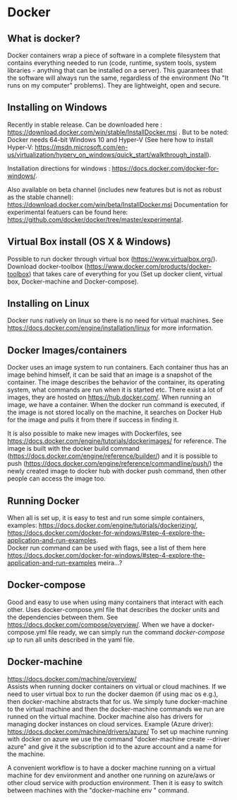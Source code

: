 # Docker #

## What is docker?

Docker containers wrap a piece of software in a complete filesystem that contains everything needed to run (code, runtime, system tools, system libraries - anything that can be installed on a server). This guarantees that the software will always run the same, regardless of the environment (No "It runs on my computer" problems). They are lightweight, open and secure.

## Installing on Windows

Recently in stable release. Can be downloaded here : https://download.docker.com/win/stable/InstallDocker.msi . But to be noted: Docker needs 64-bit Windows 10 and Hyper-V (See here how to install Hyper-V:  https://msdn.microsoft.com/en-us/virtualization/hyperv_on_windows/quick_start/walkthrough_install).

Installation directions for windows : https://docs.docker.com/docker-for-windows/.

Also available on beta channel (includes new features but is not as robust as the stable channel): https://download.docker.com/win/beta/InstallDocker.msi
Documentation for experimental featuers can be found here: https://github.com/docker/docker/tree/master/experimental.

## Virtual Box install (OS X & Windows)
Possible to run docker through virtual box (https://www.virtualbox.org/). Download docker-toolbox (https://www.docker.com/products/docker-toolbox) that takes care of everything for you (Set up docker client, virtual box, Docker-machine and Docker-compose).

## Installing on Linux
Docker runs natively on linux so there is no need for virtual machines. See https://docs.docker.com/engine/installation/linux for more information.

## Docker Images/containers
Docker uses an image system to run containers. Each container thus has an image behind himself, it can be said that an image is a snapshot of the container. The image describes the behavior of the container, its operating system, what commands are run when it is started etc. There exist a lot of images, they are hosted on https://hub.docker.com/. When running an image, we have a container.
When the docker run command is executed, if the image is not stored locally on the machine, it searches on Docker Hub for the image and pulls it from there if success in finding it.

It is also possible to make new images with Dockerfiles, see https://docs.docker.com/engine/tutorials/dockerimages/ for reference.
The image is built with the docker build command (https://docs.docker.com/engine/reference/builder/) and it is possible to push (https://docs.docker.com/engine/reference/commandline/push/) the newly created image to docker hub with docker push command, then other people can access the image too.

## Running Docker
When all is set up, it is easy to test and run some simple containers, examples: https://docs.docker.com/engine/tutorials/dockerizing/, https://docs.docker.com/docker-for-windows/#step-4-explore-the-application-and-run-examples.  
Docker run command can be used with flags, see a list of them here https://docs.docker.com/docker-for-windows/#step-4-explore-the-application-and-run-examples
meira...?

## Docker-compose
Good and easy to use when using many containers that interact with each other. Uses docker-compose.yml file that describes the docker units and the dependencies between them.
See https://docs.docker.com/compose/overview/.
When we have a docker-compose.yml file ready, we can simply run the command *docker-compose up* to run all units described in the yaml file.

## Docker-machine
https://docs.docker.com/machine/overview/  
Assists when running docker containers on virtual or cloud machines. If we need to user virtual box to run the docker daemon (if using mac os e.g.), then docker-machine abstracts that for us. We simply tune docker-machine to the virtual machine and then the docker-machine commands we run are runned on the virtual machine.
Docker machine also has drivers for managing docker instances on cloud services. Example (Azure driver): https://docs.docker.com/machine/drivers/azure/
To set up machine running with docker on azure we use the command "docker-machine create --driver azure" and give it the subscription id to the azure account and a name for the machine.

A convenient workflow is to have a docker machine running on a virtual machine for dev environment and another one running on azure/aws or other cloud service with production environment. Then it is easy to switch between machines with the "docker-machine env <nameofmachine>" command.